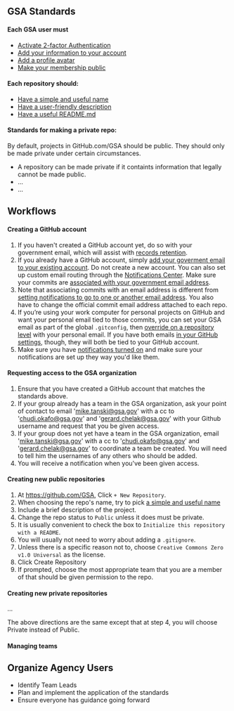 
## GSA Standards

#### Each GSA user must

* [Activate 2-factor Authentication](https://github.com/fisma-ready/github#activate-2-factor-authentication)
* [Add your information to your account](https://github.com/fisma-ready/github#add-your-information-to-your-account)
* [Add a profile avatar](https://github.com/fisma-ready/github#add-a-profile-avatar)
* [Make your membership public](https://github.com/fisma-ready/github#make-your-membership-public)

#### Each repository should: 

* [Have a simple and useful name](https://pages.18f.gov/open-source-guide/naming-your-project/)
* [Have a user-friendly description](https://pages.18f.gov/open-source-guide/writing-the-repo-description/)
* [Have a useful README.md](https://pages.18f.gov/open-source-guide/making-readmes-readable/)

#### Standards for making a private repo:  

By default, projects in GitHub.com/GSA should be public.  They should only be made private under certain circumstances.  

* A repository can be made private if it containts information that legally cannot be made public.  
* ...
* ...

## Workflows 

#### Creating a GitHub account

1. If you haven't created a GitHub account yet, do so with your government email, which will assist with [records retention](http://ben.balter.com/open-source-for-government/#records).  
2. If you already have a GitHub account, simply [add your goverment email to your existing account](https://help.github.com/articles/adding-an-email-address-to-your-github-account/). Do not create a new account. You can also set up custom email routing through the [Notifications Center](https://github.com/settings/notifications). Make sure your commits are [associated with your government email address](https://help.github.com/articles/setting-your-email-in-git).
3. Note that associating commits with an email address is different from [setting notifications to go to one or another email address](https://help.github.com/articles/configuring-notification-emails-for-organizations/). You also have to change the official commit email address attached to each repo.
4. If you’re using your work computer for personal projects on GitHub and want your personal email tied to those commits, you can set your GSA email as part of the global `.gitconfig`, then [override on a repository level](http://git-scm.com/book/en/v2/Customizing-Git-Git-Configuration) with your personal email. If you have both emails [in your GitHub settings](https://github.com/settings/emails), though, they will both be tied to your GitHub account.
5. Make sure you have [notifications turned on](https://github.com/settings/notifications) and make sure your notifications are set up they way you'd like them.

#### Requesting access to the GSA organization

1. Ensure that you have created a GitHub account that matches the standards above.  
2. If your group already has a team in the GSA organization, ask your point of contact to email 'mike.tanski@gsa.gov' with a cc to 'chudi.okafo@gsa.gov' and 'gerard.chelak@gsa.gov' with your Github username and request that you be given access.  
3. If your group does not yet have a team in the GSA organization, email 'mike.tanski@gsa.gov' with a cc to 'chudi.okafo@gsa.gov' and 'gerard.chelak@gsa.gov' to coordinate a team be created.  You will need to tell him the usernames of any others who should be added.   
4. You will receive a notification when you've been given access.  

#### Creating new public repositories

1. At https://github.com/GSA, Click `+ New Repository`.  
2. When choosing the repo's name, try to pick [a simple and useful name](https://pages.18f.gov/open-source-guide/naming-your-project/)
3. Include a brief description of the project.  
4. Change the repo status to `Public` unless it does must be private.  
5. It is usually convenient to check the box to `Initialize this repository with a README`.  
6. You will usually not need to worry about adding a `.gitignore`.  
7. Unless there is a specific reason not to, choose `Creative Commons Zero v1.0 Universal` as the license.  
8. Click Create Repository
9. If prompted, choose the most appropriate team that you are a member of that should be given permission to the repo.  

#### Creating new private repositories


...


The above directions are the same except that at step 4, you will choose Private instead of Public.  

#### Managing teams 

## Organize Agency Users

* Identify Team Leads
* Plan and implement the application of the standards 
* Ensure everyone has guidance going forward


